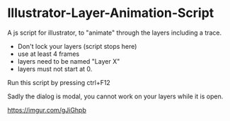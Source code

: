 # Illustrator-Layer-Animation-Script
A js script for illustrator, to "animate" through the layers including a trace.

- Don't lock your layers (script stops here)
- use at least 4 frames
- layers need to be named "Layer X"
- layers must not start at 0.

Run this script by pressing ctrl+F12

Sadly the dialog is modal, you cannot work on your layers while it is open.

https://imgur.com/gJiGhpb
